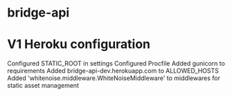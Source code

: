 # bridge-api


# V1 Heroku configuration
Configured STATIC_ROOT in settings
Configured Procfile
Added gunicorn to requirements
Added bridge-api-dev.herokuapp.com to ALLOWED_HOSTS
Added 'whitenoise.middleware.WhiteNoiseMiddleware' to middlewares for static asset management
